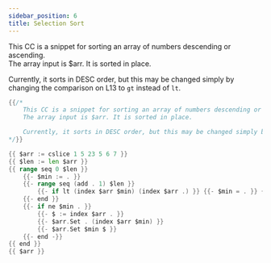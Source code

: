 ```yaml
---
sidebar_position: 6
title: Selection Sort
---
```


This CC is a snippet for sorting an array of numbers descending or ascending.  
The array input is $arr. It is sorted in place.

Currently, it sorts in DESC order, but this may be changed simply by changing the comparison on L13 to `gt` instead of `lt`.

```go
{{/*
	This CC is a snippet for sorting an array of numbers descending or ascending.
	The array input is $arr. It is sorted in place.

	Currently, it sorts in DESC order, but this may be changed simply by changing the comparison on L13 to `gt` instead of `lt`.
*/}}

{{ $arr := cslice 1 5 23 5 6 7 }}
{{ $len := len $arr }}
{{ range seq 0 $len }}
	{{- $min := . }}
	{{- range seq (add . 1) $len }}
		{{- if lt (index $arr $min) (index $arr .) }} {{- $min = . }} {{- end -}}
	{{- end }}
	{{- if ne $min . }}
		{{- $ := index $arr . }}
		{{- $arr.Set . (index $arr $min) }}
		{{- $arr.Set $min $ }}
	{{- end -}}
{{ end }}
{{ $arr }}
```